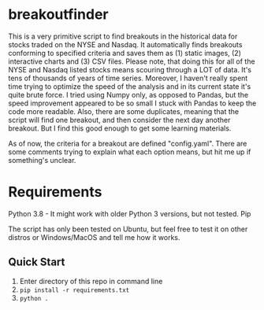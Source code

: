 # breakoutfinder
This is a very primitive script to find breakouts in the historical data for stocks traded on the NYSE and Nasdaq. It automatically finds breakouts conforming to specified criteria and saves them as (1) static images, (2) interactive charts and (3) CSV files. Please note, that doing this for all of the NYSE and Nasdaq listed stocks means scouring through a LOT of data. It's tens of thousands of years of time series. Moreover, I haven't really spent time trying to optimize the speed of the analysis and in its current state it's quite brute force. I tried using Numpy only, as opposed to Pandas, but the speed improvement appeared to be so small I stuck with Pandas to keep the code more readable. Also, there are some duplicates, meaning that the script will find one breakout, and then consider the next day another breakout. But I find this good enough to get some learning materials.

As of now, the criteria for a breakout are defined "config.yaml". There are some comments trying to explain what each option means, but hit me up if something's unclear.

# Requirements
Python 3.8 - It might work with older Python 3 versions, but not tested.
Pip

The script has only been tested on Ubuntu, but feel free to test it on other distros or Windows/MacOS and tell me how it works.



## Quick Start
1. Enter directory of this repo in command line
2. `pip install -r requirements.txt`
3. `python .`